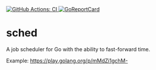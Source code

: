 <a href="https://github.com/romshark/sched/actions?query=workflow%3ACI">
  <img src="https://github.com/romshark/sched/workflows/CI/badge.svg" alt="GitHub Actions: CI">
</a>
<a href="https://goreportcard.com/report/github.com/romshark/sched">
  <img src="https://goreportcard.com/badge/github.com/romshark/sched" alt="GoReportCard">
</a>

# sched

A job scheduler for Go with the ability to fast-forward time.

Example: https://play.golang.org/p/mMdZi1gchM-